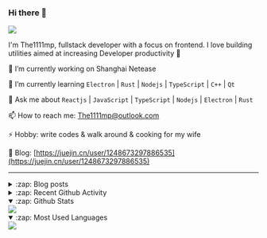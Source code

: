 ### Hi there 👋

![](https://komarev.com/ghpvc/?username=1111mp&color=green)

I'm The1111mp, fullstack developer with a focus on frontend. I love building utilities aimed at increasing Developer productivity 🙌

🔭 I’m currently working on Shanghai Netease

🌱 I’m currently learning `Electron` | `Rust` | `Nodejs` | `TypeScript` | `C++` | `Qt`

💬 Ask me about `Reactjs` | `JavaScript` | `TypeScript` | `Nodejs` | `Electron` | `Rust`

📫 How to reach me: <a href="mailto:The1111mp@outlook.com">The1111mp@outlook.com</a>

⚡ Hobby: write codes & walk around & cooking for my wife

📖 Blog: [https://juejin.cn/user/1248673297886535](https://juejin.cn/user/1248673297886535)

***

<details>
  <summary>:zap: Blog posts</summary>

  - [这里有从零开始构建现代化前端UI组件库所需要的一切](https://juejin.cn/post/7324011329883045915)
  - [使用 nvm-desktop 轻松安装和管理多个 node 版本](https://juejin.cn/post/7267791228872179727)
  - [Electron 中集成 SQLite3 数据库的最佳实践](https://juejin.cn/post/7202807471881306172)
  - [从0开发IM，单聊群聊在线离线消息以及消息的已读未读功能](https://juejin.cn/post/7202583557751865401)
  - [Electron（网页）中实现接近微信消息发送体验的消息输入框及界面](https://juejin.cn/post/7252505446396575781)
  - [Qt中基于QWebEngineView和QWebChannel实现与web的交互](https://juejin.cn/post/7238423148555501629)
</details>

<details>
  <summary>:zap: Recent Github Activity</summary>

  <!--START_SECTION:activity-->
1. 🗣 Commented on [#112](https://github.com/1111mp/nvm-desktop/issues/112#issuecomment-2345399667) in [1111mp/nvm-desktop](https://github.com/1111mp/nvm-desktop)
2. 🗣 Commented on [#112](https://github.com/1111mp/nvm-desktop/issues/112#issuecomment-2345392307) in [1111mp/nvm-desktop](https://github.com/1111mp/nvm-desktop)
3. 🗣 Commented on [#112](https://github.com/1111mp/nvm-desktop/issues/112#issuecomment-2345235635) in [1111mp/nvm-desktop](https://github.com/1111mp/nvm-desktop)
4. 🗣 Commented on [#23](https://github.com/1111mp/nvm-desktop/issues/23#issuecomment-2345212357) in [1111mp/nvm-desktop](https://github.com/1111mp/nvm-desktop)
5. 🗣 Commented on [#112](https://github.com/1111mp/nvm-desktop/issues/112#issuecomment-2345208791) in [1111mp/nvm-desktop](https://github.com/1111mp/nvm-desktop)
6. 🗣 Commented on [#112](https://github.com/1111mp/nvm-desktop/issues/112#issuecomment-2345205811) in [1111mp/nvm-desktop](https://github.com/1111mp/nvm-desktop)
7. 🗣 Commented on [#23](https://github.com/1111mp/nvm-desktop/issues/23#issuecomment-2345197240) in [1111mp/nvm-desktop](https://github.com/1111mp/nvm-desktop)
8. 🗣 Commented on [#112](https://github.com/1111mp/nvm-desktop/issues/112#issuecomment-2345192573) in [1111mp/nvm-desktop](https://github.com/1111mp/nvm-desktop)
9. 🗣 Commented on [#112](https://github.com/1111mp/nvm-desktop/issues/112#issuecomment-2345190800) in [1111mp/nvm-desktop](https://github.com/1111mp/nvm-desktop)
10. 🗣 Commented on [#112](https://github.com/1111mp/nvm-desktop/issues/112#issuecomment-2345181139) in [1111mp/nvm-desktop](https://github.com/1111mp/nvm-desktop)
  <!--END_SECTION:activity-->
</details>

<details open>
  <summary>:zap: Github Stats</summary>

  <img align="center" src="https://github-readme-stats-sigma-five.vercel.app/api?username=1111mp&show_icons=true&hide_border=true&theme=gruvbox" />
</details>

<details open>
  <summary>:zap: Most Used Languages</summary>

  <img align="center" src="https://github-readme-stats-sigma-five.vercel.app/api/top-langs/?username=1111mp&layout=compact&show_icons=true&hide_border=true&theme=gruvbox" />
</details>


<!--
**1111mp/1111mp** is a ✨ _special_ ✨ repository because its `README.md` (this file) appears on your GitHub profile.

Here are some ideas to get you started:

- 🔭 I’m currently working on ...
- 🌱 I’m currently learning ...
- 👯 I’m looking to collaborate on ...
- 🤔 I’m looking for help with ...
- 💬 Ask me about ...
- 📫 How to reach me: ...
- 😄 Pronouns: ...
- ⚡ Fun fact: ...
-->
